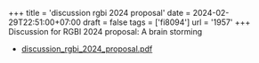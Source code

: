 +++
title = 'discussion rgbi 2024 proposal'
date = 2024-02-29T22:51:00+07:00
draft = false
tags = ['fi8094']
url = '1957'
+++
Discussion for RGBI 2024 proposal: A brain storming
<!--more-->

+ [discussion_rgbi_2024_proposal.pdf](https://osf.io/rfexm)
